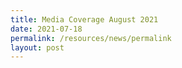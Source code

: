 ```yaml
---
title: Media Coverage August 2021
date: 2021-07-18
permalink: /resources/news/permalink
layout: post
---
```


